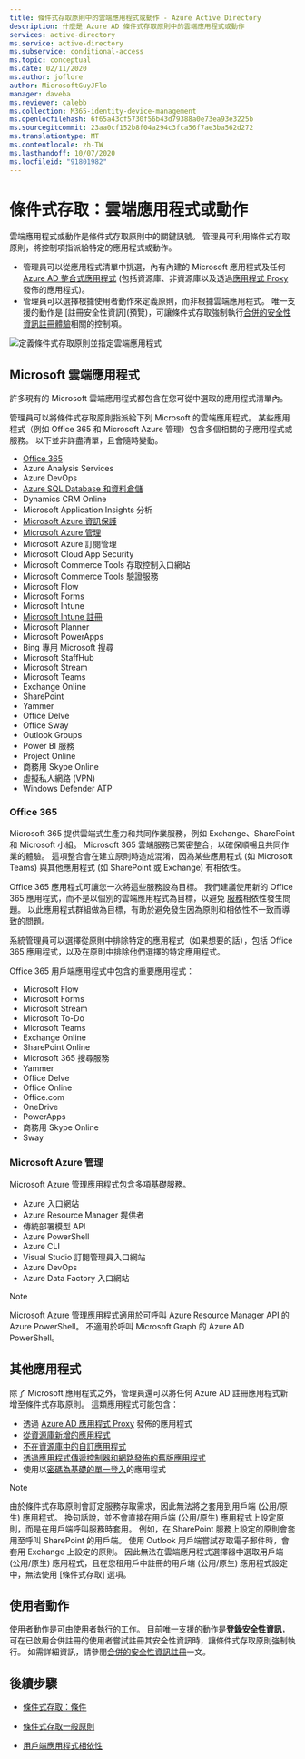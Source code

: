 ```yaml
---
title: 條件式存取原則中的雲端應用程式或動作 - Azure Active Directory
description: 什麼是 Azure AD 條件式存取原則中的雲端應用程式或動作
services: active-directory
ms.service: active-directory
ms.subservice: conditional-access
ms.topic: conceptual
ms.date: 02/11/2020
ms.author: joflore
author: MicrosoftGuyJFlo
manager: daveba
ms.reviewer: calebb
ms.collection: M365-identity-device-management
ms.openlocfilehash: 6f65a43cf5730f56b43d79388a0e73ea93e3225b
ms.sourcegitcommit: 23aa0cf152b8f04a294c3fca56f7ae3ba562d272
ms.translationtype: MT
ms.contentlocale: zh-TW
ms.lasthandoff: 10/07/2020
ms.locfileid: "91801982"
---
```

# <a name="conditional-access-cloud-apps-or-actions"></a>條件式存取：雲端應用程式或動作

雲端應用程式或動作是條件式存取原則中的關鍵訊號。 管理員可利用條件式存取原則，將控制項指派給特定的應用程式或動作。

- 管理員可以從應用程式清單中挑選，內有內建的 Microsoft 應用程式及任何 [Azure AD 整合式應用程式](../manage-apps/what-is-application-management.md) (包括資源庫、非資源庫以及透過[應用程式 Proxy](../manage-apps/what-is-application-proxy.md) 發佈的應用程式)。
- 管理員可以選擇根據使用者動作來定義原則，而非根據雲端應用程式。 唯一支援的動作是 [註冊安全性資訊]\(預覽)，可讓條件式存取強制執行[合併的安全性資訊註冊體驗](../authentication/howto-registration-mfa-sspr-combined.md)相關的控制項。

![定義條件式存取原則並指定雲端應用程式](./media/concept-conditional-access-cloud-apps/conditional-access-cloud-apps-or-actions.png)

## <a name="microsoft-cloud-applications"></a>Microsoft 雲端應用程式

許多現有的 Microsoft 雲端應用程式都包含在您可從中選取的應用程式清單內。 

管理員可以將條件式存取原則指派給下列 Microsoft 的雲端應用程式。 某些應用程式（例如 Office 365 和 Microsoft Azure 管理）包含多個相關的子應用程式或服務。 以下並非詳盡清單，且會隨時變動。

- [Office 365](#office-365)
- Azure Analysis Services
- Azure DevOps
- [Azure SQL Database 和資料倉儲](../../azure-sql/database/conditional-access-configure.md)
- Dynamics CRM Online
- Microsoft Application Insights 分析
- [Microsoft Azure 資訊保護](/azure/information-protection/faqs#i-see-azure-information-protection-is-listed-as-an-available-cloud-app-for-conditional-accesshow-does-this-work)
- [Microsoft Azure 管理](#microsoft-azure-management)
- Microsoft Azure 訂閱管理
- Microsoft Cloud App Security
- Microsoft Commerce Tools 存取控制入口網站
- Microsoft Commerce Tools 驗證服務
- Microsoft Flow
- Microsoft Forms
- Microsoft Intune
- [Microsoft Intune 註冊](/intune/enrollment/multi-factor-authentication)
- Microsoft Planner
- Microsoft PowerApps
- Bing 專用 Microsoft 搜尋
- Microsoft StaffHub
- Microsoft Stream
- Microsoft Teams
- Exchange Online
- SharePoint
- Yammer
- Office Delve
- Office Sway
- Outlook Groups
- Power BI 服務
- Project Online
- 商務用 Skype Online
- 虛擬私人網路 (VPN)
- Windows Defender ATP

### <a name="office-365"></a>Office 365

Microsoft 365 提供雲端式生產力和共同作業服務，例如 Exchange、SharePoint 和 Microsoft 小組。 Microsoft 365 雲端服務已緊密整合，以確保順暢且共同作業的體驗。 這項整合會在建立原則時造成混淆，因為某些應用程式 (如 Microsoft Teams) 與其他應用程式 (如 SharePoint 或 Exchange) 有相依性。

Office 365 應用程式可讓您一次將這些服務設為目標。 我們建議使用新的 Office 365 應用程式，而不是以個別的雲端應用程式為目標，以避免 [服務](service-dependencies.md)相依性發生問題。 以此應用程式群組做為目標，有助於避免發生因為原則和相依性不一致而導致的問題。

系統管理員可以選擇從原則中排除特定的應用程式（如果想要的話），包括 Office 365 應用程式，以及在原則中排除他們選擇的特定應用程式。

Office 365 用戶端應用程式中包含的重要應用程式：

   - Microsoft Flow
   - Microsoft Forms
   - Microsoft Stream
   - Microsoft To-Do
   - Microsoft Teams
   - Exchange Online
   - SharePoint Online
   - Microsoft 365 搜尋服務
   - Yammer
   - Office Delve
   - Office Online
   - Office.com
   - OneDrive
   - PowerApps
   - 商務用 Skype Online
   - Sway

### <a name="microsoft-azure-management"></a>Microsoft Azure 管理

Microsoft Azure 管理應用程式包含多項基礎服務。 

   - Azure 入口網站
   - Azure Resource Manager 提供者
   - 傳統部署模型 API
   - Azure PowerShell
   - Azure CLI
   - Visual Studio 訂閱管理員入口網站
   - Azure DevOps
   - Azure Data Factory 入口網站

> [!NOTE]
> Microsoft Azure 管理應用程式適用於可呼叫 Azure Resource Manager API 的 Azure PowerShell。 不適用於呼叫 Microsoft Graph 的 Azure AD PowerShell。

## <a name="other-applications"></a>其他應用程式

除了 Microsoft 應用程式之外，管理員還可以將任何 Azure AD 註冊應用程式新增至條件式存取原則。 這類應用程式可能包含： 

- 透過 [Azure AD 應用程式 Proxy](../manage-apps/what-is-application-proxy.md) 發佈的應用程式
- [從資源庫新增的應用程式](../manage-apps/add-application-portal.md)
- [不在資源庫中的自訂應用程式](../manage-apps/view-applications-portal.md)
- [透過應用程式傳遞控制器和網路發佈的舊版應用程式](../manage-apps/secure-hybrid-access.md)
- 使用以[密碼為基礎的單一登入](../manage-apps/configure-password-single-sign-on-non-gallery-applications.md)的應用程式

> [!NOTE]
> 由於條件式存取原則會訂定服務存取需求，因此無法將之套用到用戶端 (公用/原生) 應用程式。 換句話說，並不會直接在用戶端 (公用/原生) 應用程式上設定原則，而是在用戶端呼叫服務時套用。 例如，在 SharePoint 服務上設定的原則會套用至呼叫 SharePoint 的用戶端。 使用 Outlook 用戶端嘗試存取電子郵件時，會套用 Exchange 上設定的原則。 因此無法在雲端應用程式選擇器中選取用戶端 (公用/原生) 應用程式，且在您租用戶中註冊的用戶端 (公用/原生) 應用程式設定中，無法使用 [條件式存取] 選項。 


## <a name="user-actions"></a>使用者動作

使用者動作是可由使用者執行的工作。 目前唯一支援的動作是**登錄安全性資訊**，可在已啟用合併註冊的使用者嘗試註冊其安全性資訊時，讓條件式存取原則強制執行。 如需詳細資訊，請參閱[合併的安全性資訊註冊](../authentication/concept-registration-mfa-sspr-combined.md)一文。

## <a name="next-steps"></a>後續步驟

- [條件式存取：條件](concept-conditional-access-conditions.md)

- [條件式存取一般原則](concept-conditional-access-policy-common.md)
- [用戶端應用程式相依性](service-dependencies.md)
